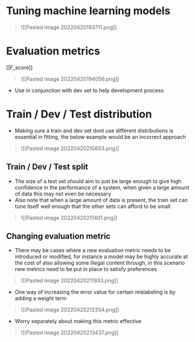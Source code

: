 # Tuning machine learning models 
>![[Pasted image 20220420193711.png]]

# Evaluation metrics
[[F_score]]
>![[Pasted image 20220420194056.png]]
- Use in conjunction with dev set to help development process

# Train / Dev / Test distribution
- Making sure a train and dev set dont use different distributions is essential in fitting, the below example would be an incorrect approach
>![[Pasted image 20220420210653.png]]

## Train / Dev / Test split 
- The size of a test set should aim to just be large enough to give high confidence in the performance of a system, when given a large amount of data this may not even be necessary
- Also note that when a large amount of data is present, the train set can tune itself well enough that the other sets can afford to be small
>![[Pasted image 20220420211401.png]]

## Changing evaluation metric
- There may be cases where a new evaluation metric needs to be introduced or modified, for instance a model may be highly accurate at the cost of also allowing some illegal content through, in this scenario new metrics need to be put in place to satisfy preferences 

>![[Pasted image 20220420211933.png]]

- One way of increasing the error value for certain mislabeling is by adding a weight term

>![[Pasted image 20220420212354.png]]

- Worry separately about making this metric effective 

>![[Pasted image 20220420213437.png]]
